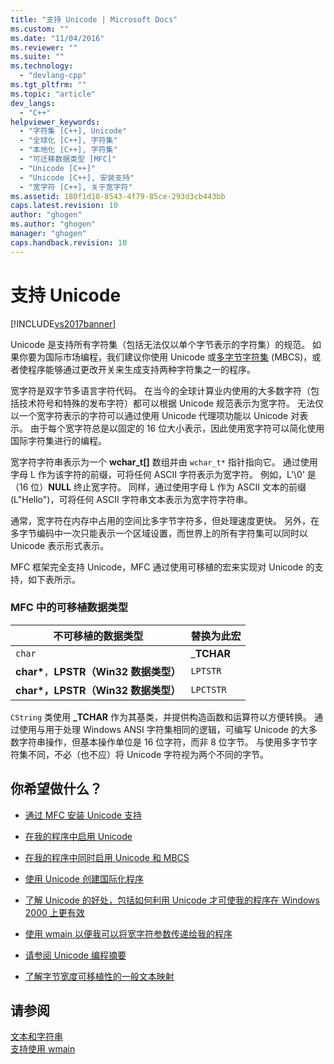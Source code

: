 ```yaml
---
title: "支持 Unicode | Microsoft Docs"
ms.custom: ""
ms.date: "11/04/2016"
ms.reviewer: ""
ms.suite: ""
ms.technology: 
  - "devlang-cpp"
ms.tgt_pltfrm: ""
ms.topic: "article"
dev_langs: 
  - "C++"
helpviewer_keywords: 
  - "字符集 [C++], Unicode"
  - "全球化 [C++], 字符集"
  - "本地化 [C++], 字符集"
  - "可迁移数据类型 [MFC]"
  - "Unicode [C++]"
  - "Unicode [C++], 安装支持"
  - "宽字符 [C++], 关于宽字符"
ms.assetid: 180f1d10-8543-4f79-85ce-293d3cb443bb
caps.latest.revision: 10
author: "ghogen"
ms.author: "ghogen"
manager: "ghogen"
caps.handback.revision: 10
---
```

# 支持 Unicode
[!INCLUDE[vs2017banner](../assembler/inline/includes/vs2017banner.md)]

Unicode 是支持所有字符集（包括无法仅以单个字节表示的字符集）的规范。  如果你要为国际市场编程，我们建议你使用 Unicode 或[多字节字符集](../text/support-for-multibyte-character-sets-mbcss.md) \(MBCS\)，或者使程序能够通过更改开关来生成支持两种字符集之一的程序。  
  
 宽字符是双字节多语言字符代码。  在当今的全球计算业内使用的大多数字符（包括技术符号和特殊的发布字符）都可以根据 Unicode 规范表示为宽字符。  无法仅以一个宽字符表示的字符可以通过使用 Unicode 代理项功能以 Unicode 对表示。  由于每个宽字符总是以固定的 16 位大小表示，因此使用宽字符可以简化使用国际字符集进行的编程。  
  
 宽字符字符串表示为一个 **wchar\_t\[\]** 数组并由 `wchar_t*` 指针指向它。  通过使用字母 L 作为该字符的前缀，可将任何 ASCII 字符表示为宽字符。  例如，L'\\0' 是（16 位）**NULL** 终止宽字符。  同样，通过使用字母 L 作为 ASCII 文本的前缀 \(L"Hello"\)，可将任何 ASCII 字符串文本表示为宽字符字符串。  
  
 通常，宽字符在内存中占用的空间比多字节字符多，但处理速度更快。  另外，在多字节编码中一次只能表示一个区域设置，而世界上的所有字符集可以同时以 Unicode 表示形式表示。  
  
 MFC 框架完全支持 Unicode，MFC 通过使用可移植的宏来实现对 Unicode 的支持，如下表所示。  
  
### MFC 中的可移植数据类型  
  
|不可移植的数据类型|替换为此宏|  
|---------------|-----------|  
|`char`|\_**TCHAR**|  
|**char\***，**LPSTR（Win32 数据类型）**|`LPTSTR`|  
|**char\*，LPSTR（Win32 数据类型）**|`LPCTSTR`|  
  
 `CString` 类使用 **\_TCHAR** 作为其基类，并提供构造函数和运算符以方便转换。  通过使用与用于处理 Windows ANSI 字符集相同的逻辑，可编写 Unicode 的大多数字符串操作，但基本操作单位是 16 位字符，而非 8 位字节。  与使用多字节字符集不同，不必（也不应）将 Unicode 字符视为两个不同的字节。  
  
## 你希望做什么？  
  
-   [通过 MFC 安装 Unicode 支持](../mfc/unicode-in-mfc.md)  
  
-   [在我的程序中启用 Unicode](../text/international-enabling.md)  
  
-   [在我的程序中同时启用 Unicode 和 MBCS](../text/internationalization-strategies.md)  
  
-   [使用 Unicode 创建国际化程序](../text/unicode-programming-summary.md)  
  
-   [了解 Unicode 的好处，包括如何利用 Unicode 才可使我的程序在 Windows 2000 上更有效](../text/benefits-of-character-set-portability.md)  
  
-   [使用 wmain 以便我可以将宽字符参数传递给我的程序](../text/support-for-using-wmain.md)  
  
-   [请参阅 Unicode 编程摘要](../text/unicode-programming-summary.md)  
  
-   [了解字节宽度可移植性的一般文本映射](../text/generic-text-mappings-in-tchar-h.md)  
  
## 请参阅  
 [文本和字符串](../text/text-and-strings-in-visual-cpp.md)   
 [支持使用 wmain](../text/support-for-using-wmain.md)